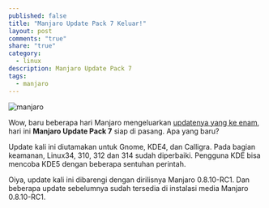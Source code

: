 ```yaml
---
published: false
title: "Manjaro Update Pack 7 Keluar!"
layout: post
comments: "true"
share: "true"
category: 
  - linux
description: Manjaro Update Pack 7
tags: 
  - manjaro
---
```


![manjaro](http://manjaro.org/wp-content/uploads/2014/05/manjaro-0810-plymouth.png)

Wow, baru beberapa hari Manjaro mengeluarkan [updatenya yang ke enam][1], hari ini **Manjaro Update Pack 7** siap di pasang. Apa yang baru?

Update kali ini diutamakan untuk Gnome, KDE4, dan Calligra. Pada bagian keamanan, Linux34, 310, 312 dan 314 sudah diperbaiki. Pengguna KDE bisa mencoba KDE5 dengan beberapa sentuhan perintah.

Oiya, update kali ini dibarengi dengan dirilisnya Manjaro 0.8.10-RC1. Dan beberapa update sebelumnya sudah tersedia di instalasi media Manjaro 0.8.10-RC1.

[1]: http://ramdziana.my.id/2014/05/setelah-update-pack-6-manjaro/